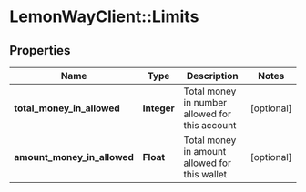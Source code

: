 # LemonWayClient::Limits

## Properties
Name | Type | Description | Notes
------------ | ------------- | ------------- | -------------
**total_money_in_allowed** | **Integer** | Total money in number allowed for this account | [optional] 
**amount_money_in_allowed** | **Float** | Total money in amount allowed for this wallet | [optional] 


